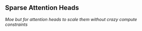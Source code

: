 ## Sparse Attention Heads

_Moe but for attention heads to scale them without crazy compute constraints_